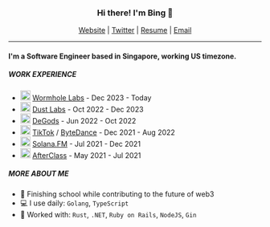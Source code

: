 <h3 align="center"> Hi there! I'm Bing 👋 </h3>
<p align="center">
  <a href="https://bingyuyap.com/">Website</a>
  |
  <a href="https://twitter.com/baddabingyu">Twitter</a>
  |
  <a href="https://github.com/bingyuyap/resume/blob/main/bingyu_yap_resume.pdf">Resume</a>
  | 
  <a href="mailto:bingyu.yap.21@gmail.com">Email</a>
  

</p>

---

#### I'm a Software Engineer based in Singapore, working US timezone.

##### WORK EXPERIENCE

- <img src="https://github.com/bingyuyap/bingyuyap/assets/62840970/23e87719-16ac-403e-b7d5-6ae6efe79568" width="20"/> [Wormhole Labs](https://twitter.com/wormhole_labs) - Dec 2023 - Today
- <img src="https://user-images.githubusercontent.com/62840970/212533784-d19ff712-d5fe-407d-8f7e-5e29c23ce4bd.png" width="20"/>  [Dust Labs](https://twitter.com/dust_labs) - Oct 2022 - Dec 2023
- <img src="https://user-images.githubusercontent.com/62840970/181315937-881f7ac3-aaf0-419a-bf5b-7adc58658524.png" width="20"/>  [DeGods](https://www.degods.com/) - Jun 2022 - Oct 2022
- <img src="https://user-images.githubusercontent.com/62840970/181320060-56c64134-48d3-4126-967d-12e4a17299b4.png" width="20"/>  [TikTok](https://www.tiktok.com/) / [ByteDance](https://www.bytedance.com/en/) - Dec 2021 - Aug 2022
- <img src="https://user-images.githubusercontent.com/62840970/181498970-08436830-8670-45af-9466-b22f7765a938.png" width="20"/>  [Solana.FM](https://solana.fm/) - Jul 2021 - Dec 2021
- <img src="https://user-images.githubusercontent.com/62840970/181499487-7a6d4cbd-189d-41db-8bea-e398fd3e6322.png" width="20"/>  [AfterClass](https://www.afterclass.io/) - May 2021 - Jul 2021

##### MORE ABOUT ME
- :school_satchel: Finishing school while contributing to the future of web3
- :computer: I use daily: `Golang`, `TypeScript`
- :floppy_disk: Worked with: `Rust`, `.NET`, `Ruby on Rails`, `NodeJS`, `Gin`
